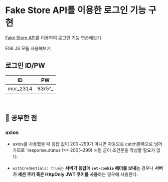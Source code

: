 # Fake Store API를 이용한 로그인 기능 구현

[Fake Store API](https://fakestoreapi.com/docs)를 이용하여 로그인 기능 연습해보기

ES6 JS 모듈 사용해보기

## 로그인 ID/PW
| ID  |    PW    |
|-----|:--------:|
| mor_2314 | 83r5^_ | 

<br />

## 🎨 공부한 점
### axios
- axios를 사용했을 때 응답 값이 200~299가 아니면 자동으로 catch블록으로 넘어가므로 `response.status !== 200(~299) 처럼 굳이 조건문을 작성할 필요가 없다.
<br /><br />
- `withCredentials: true`는 <b>서버가 응답에 `set-cookie` 헤더를 보내는</b> 경우나 <b>서버가 세션 쿠키 혹은 HttpOnly JWT 쿠키를 사용</b>하는 경우에 사용한다.

<br />

